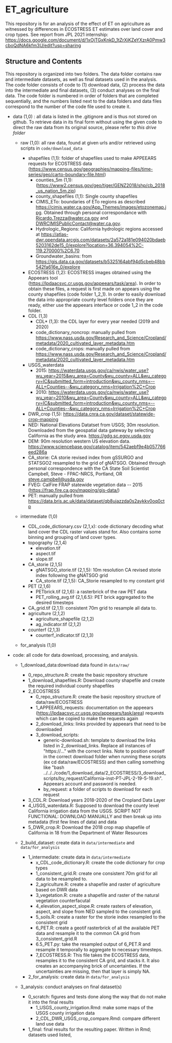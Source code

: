 # ET_agriculture
 
This repository is for an analysis of the effect of ET on agriculture as witnessed by differences in ECOSTRESS ET estimates over land cover and crop types. 
See report from JPL 2021 internship: https://docs.google.com/document/d/1xOjTGxKnkD_1tZrXiKZeYXzrA0Pmw3cboQdNA6kfm3U/edit?usp=sharing

## Structure and Contents

This repository is organized into two folders. The data folder contains raw and intermediate datasets, as well as final datasets used in the analysis. The code folder consists of code to (1) download data, (2) process the data into the intermediate and final datasets, (3) conduct analyses on the final data. The code folder is numbered in order of folders that are completed sequentially, and the numbers listed next to the data folders and data files correspond to the number of the code file used to create it. 



* data (1,0) : all data is listed in the .gitignore and is thus not stored on github. To retrieve data in its final form without using the given code to direct the raw data from its original source, please refer to *this drive folder*

    * raw (1,0): all raw data, found at given urls and/or retrieved using scripts in `code/download_data`
        * shapefiles (1,1): folder of shapefiles used to make APPEEARS requests for ECOSTRESS data (https://www.census.gov/geographies/mapping-files/time-series/geo/carto-boundary-file.html)
            * counties_5m (1,1):  (https://www2.census.gov/geo/tiger/GENZ2018/shp/cb_2018_us_nation_5m.zip)
            * county_shapefiles (1,1): Single county shapefiles
            * CIMIS_ETo: boundaries of ETo regions as described https://cimis.water.ca.gov/App_Themes/images/etozonemap.jpg. Obtained through personal correspondance with Ricardo.Trezza@water.ca.gov and DWRCIMISPublicContact@water.ca.gov. 
            * Hydrologic_Regions: California hydrologic regions accessed at https://atlas-dwr.opendata.arcgis.com/datasets/2a572a181e094020bdaeb5203162de15_0/explore?location=36.394054%2C-119.270000%2C6.70
            * Groundwater_basins: from https://gis.data.ca.gov/datasets/b5325164abf94d5cbeb48bb542fa616e_0/explore
        * ECOSTRESS (1,2): ECOSTRESS images obtained using the Appeears tool (https://lpdaacsvc.cr.usgs.gov/appeears/task/area). In order to obtain these files, a request is first made on appears using the county shapefiles (code folder 1_2_1). In order to easily download the data into appropriate county level folders once they are ready, either use the appeears interface or code 1_2 in the code folder. 
        * CDL (1,3)
            * CDL* (1,3): the CDL layer for every year needed (2019 and 2020)
            * code_dictionary_noncrop: manually pulled from https://www.nass.usda.gov/Research_and_Science/Cropland/metadata/2020_cultivated_layer_metadata.htm
            * code_dictionary_crops: manually pulled from https://www.nass.usda.gov/Research_and_Science/Cropland/metadata/2020_cultivated_layer_metadata.htm
        * USGS_waterdata
            * 2015: https://waterdata.usgs.gov/ca/nwis/water_use?wu_year=2015&wu_area=County&wu_county=ALL&wu_category=IC&submitted_form=introduction&wu_county_nms=--ALL+Counties--&wu_category_nms=Irrigation%2C+Crop
            * 2010: https://waterdata.usgs.gov/ca/nwis/water_use?wu_year=2010&wu_area=County&wu_county=ALL&wu_category=IC&submitted_form=introduction&wu_county_nms=--ALL+Counties--&wu_category_nms=Irrigation%2C+Crop
        * DWR_crop (1,5): https://data.cnra.ca.gov/dataset/statewide-crop-mapping
        * NED: National Elevations Datatset from USGS; 30m resolution. Downloaded from the geospatial data gateway by selecting California as the study area. https://gdg.sc.egov.usda.gov
        * DEM: 90m resolution western US elevation data. https://www.sciencebase.gov/catalog/item/542aebf9e4b057766eed286a
        * CA_storie: CA storie revised index from gSSURGO and STATSGO2 resampled to the grid of gNATSGO. Obtained through personal correspondence with the CA State Soil Scientist Campbell, Steve - FPAC-NRCS, Portland, OR <steve.campbell@usda.gov>
        * FVEG: CalFire FRAP statewide vegetation data -- 2015 (https://frap.fire.ca.gov/mapping/gis-data/) 
        * PET: manually pulled from https://data.bris.ac.uk/data/dataset/qb8ujazzda0s2aykkv0oq0ctp
        
    * intermediate (1,0)
        * CDL_code_dictionary.csv (2,1,x): code dictionary decoding what land cover the CDL raster values stand for. Also contains some binning and grouping of land cover types. 
        * topography (2,1,4)
            * elevation.tif
            * aspect.tif
            * slope.tif
        * CA_storie (2,1,5)
            * gNATSGO_storie.tif (2,1,5): 10m resolution CA revised storie index following the gNATSGO grid
            * CA_storie.tif (2,1,5): CA_Storie resampled to my constant grid
        * PET (2,1,6)
            * PETbrick.tif (2,1,6): a rasterbrick of the raw PET data
            * PET_rolling_avg.tif (2,1,6.5): PET brick aggregated to the desired timesteps
        * CA_grid.tif (2,1,1): consistent 70m grid to resample all data to. 
        * agriculture (2,1,2)
            * agriculture_shapefile (2,1,2)
            * ag_indicator.tif (2,1,2)
        * counterf (2,1,3)
            * counterf_indicator.tif (2,1,3)
            
    * for_analysis (1,0)
    
    
* code: all code for data download, processing, and analysis. 

    * 1_download_data:download data found in `data/raw/`
        * 0_repo_structure.R: create the basic repository structure 
        * 1_download_shapefiles.R: Download county shapefile and create the required individual county shapefiles
        * 2_ECOSTRESS
            * 0_repo_structure.R: create the basic repository structure of data/raw/ECOSTRESS
            * 1_APPEEARS_requests: documentation on the appeears (https://lpdaacsvc.cr.usgs.gov/appeears/task/area) requests which can be copied to make the requests again
            * 2_download_links: links provided by appeears that need to be downloaded
            * 3_download_scripts: 
                * generic-download.sh: template to download the links listed in 2_download_links. Replace all instances of "https://..." with the correct links. Note to position oneself in the correct download folder when running these scripts (ex cd data/raw/ECOSTRESS) and then calling something like "bash ../../../code/1_download_data/2_ECOSTRESS/3_download_scripts/by_request/California-inst-PT-JPL-2-19-5-19.sh". Appeears account and password is needed. 
                * by_request: a folder of scripts to download for each request
        * 3_CDL.R: Download years 2018-2020 of the Cropland Data Layer
        * 4_USGS_waterdata.R: Supposed to download the county level California irrigation data from the USGS. SCRIPT NOT FUNCTIONAL: DOWNLOAD MANUALLY and then break up into metadata (first few lines of data) and data
        * 5_DWR_crop.R: Download the 2018 crop map shapefile of California in 18 from the Department of Water Resources
        
    * 2_build_dataset: create data in `data/intermediate` and `data/for_analysis`
        * 1_intermediate: create data in `data/intermediate`
            * x_CDL_code_dictionary.R: create the code dictionary for crop types
            * 1_consistent_grid.R: create one consistent 70m grid for all data to be resampled to. 
            * 2_agriculture.R: create a shapefile and raster of agriculture based on DWR data
            * 3_vegetation.R: create a shapefile and raster of the natural vegetation counterfacutal
            * 4_elevation_aspect_slope.R: create rasters of elevation, aspect, and slope from NED sampled to the consistent grid. 
            * 5_soils.R: create a raster for the storie index resampled to the consistent grid
            * 6_PET.R: create a geotif rasterbrick of all the available PET data and resample it to the common CA grid from 3_consistent_grid.R
            * 6.5_PET.py: take the resampled output of 6_PET.R and resample it temporally to aggregate to necessary timesteps. 
            * 7_ECOSTRESS.R: This file takes the ECOSTRESS data, resamples it to the consistent CA grid, and stacks it. It also creates an accompanying brick of uncertainties. If the uncertainties are missing, then that layer is simply NA. 
        * 2_for_analysis: create data in `data/for_analysis`
            
    * 3_analysis: conduct analyses on final dataset(s)
        * 0_scratch: figures and tests done along the way that do not make it into the final results
            * 1_USGS_county_irrigation.Rmd: make some maps of the USGS county irrigation data
            * 2_CDL_DWR_USGS_crop_compare.Rmd: compare different land use data
        * 1_final: final results for the resulting paper. Written in Rmd; datasets used listed, 
        
        